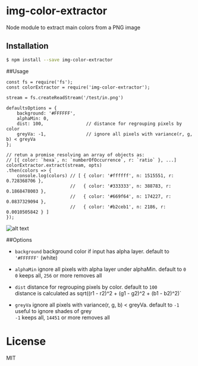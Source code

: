 # img-color-extractor
Node module to extract main colors from a PNG image

## Installation

```sh
$ npm install --save img-color-extractor
```

##Usage

```
const fs = require('fs');
const colorExtractor = require('img-color-extractor');

stream = fs.createReadStream('/test/in.png')

defaultsOptions = {
    background: '#FFFFFF',
    alphaMin: 0,
    dist: 100,                // distance for regrouping pixels by color
    greyVa: -1,               // ignore all pixels with variance(r, g, b) < greyVa
};

// retun a promise resolving an array of objects as:
// [{ color: `hexa`, n: `numberOfOccurrence`, r: `ratio` }, ...]
colorExtractor.extract(stream, opts)
.then(colors => {
    console.log(colors) // [ { color: '#ffffff', n: 1515551, r: 0.728368706 },
                        //   { color: '#333333', n: 388783, r: 0.1868478003 },
                        //   { color: '#669f64', n: 174227, r: 0.0837329094 },
                        //   { color: '#b2ceb1', n: 2186, r: 0.0010505842 } ]
});
```
 
![alt text](https://github.com/adboul/img-color-extractor/blob/master/test/out.png?raw=true "NodeJS logo")

##Options
* `background` background color if input has alpha layer. default to `'#FFFFFF'` (white)

* `alphaMin` ignore all pixels with alpha layer under alphaMin. default to `0`<br>
 `0` keeps all, `256` or more removes all 

* `dist` distance for regrouping pixels by color. default to `100`<br>
distance is calculated as sqrt((r1 - r2)^2  + (g1 - g2)^2 + (b1 - b2)^2)`

* `greyVa` ignore all pixels with variance(r, g, b) < greyVa. default to `-1`<br>
useful to ignore shades of grey<br>
`-1` keeps all, `14451` or more removes all 

# License

MIT
